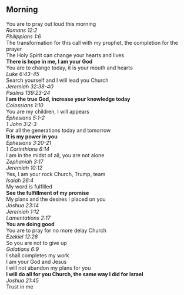 ## Morning

You are to pray out loud this morning  
_Romans 12:2_  
_Philippians 1:6_  
The transformation for this call with my prophet, the completion for the prayer  
The Holy Spirit can change your hearts and lives  
**There is hope in me, I am your God**  
You are to change today, it is your mouth and hearts  
_Luke 6:43-45_  
Search yourself and I will lead you Church  
_Jeremiah 32:38-40_  
_Psalms 139:23-24_  
**I am the true God, increase your knowledge today**  
_Colossians 1:10_  
You are my children, I will appears  
_Ephesians 5:1-2_  
_1 John 3:2-3_  
For all the generations today and tomorrow  
**It is my power in you**  
_Ephesians 3:20-21_  
_1 Corinthians 6:14_  
I am in the midst of all, you are not alone  
_Zephaniah 3:17_  
_Jeremiah 10:12_  
Yes, I am your rock Church, Trump, team  
_Isaiah 26:4_  
My word is fulfilled  
**See the fulfillment of my promise**  
My plans and the desires I placed on you  
_Joshua 23:14_  
_Jeremiah 1:12_  
_Lamentations 2:17_  
**You are doing good**  
You are to pray for no more delay Church  
_Ezekiel 12:28_  
So you are not to give up  
_Galatians 6:9_  
I shall completes my work  
I am your God and Jesus  
I will not abandon my plans for you  
**I will do all for you Church, the same way I did for Israel**  
_Joshua 21:45_  
Trust in me  
